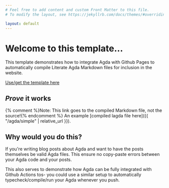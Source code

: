 ```yaml
---
# Feel free to add content and custom Front Matter to this file.
# To modify the layout, see https://jekyllrb.com/docs/themes/#overriding-theme-defaults

layout: default
---
```


# Welcome to this template...

This template demonstrates how to integrate Agda with Github Pages to automatically compile
Literate Agda Markdown files for inclusion in the website.

[Use/get the template here](https://github.com/EdNutting/github-pages-agda/)

## *Prove* it works

{% comment %}Note: This link goes to the compiled Markdown file, not the source!{% endcomment %}
An example [compiled lagda file here]({{ "/agda/simple" | relative_url }}).

## Why would you do this?

If you're writing blog posts about Agda and want to have the posts themselves be valid Agda files.
This ensure no copy-paste errors between your Agda code and your posts.

This also serves to demonstrate how Agda can be fully integrated with Github Actions tos- you
could use a similar setup to automatically typecheck/compile/run your Agda whenever you push.
